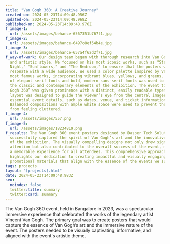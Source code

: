 ```yaml
---
title: "Van Gogh 360: A Creative Journey"
created-on: 2024-05-23T14:09:48.956Z
updated-on: 2024-05-23T14:09:48.968Z
published-on: 2024-05-23T14:09:48.976Z
f_image-1:
  url: /assets/images/behance-6567351b767f1.jpg
f_image-2:
  url: /assets/images/behance-6497c8ef54b4e.jpg
f_image-3:
  url: /assets/images/behance-657a4f62d2f71.jpg
f_way-of-work: Our design team began with thorough research into Van Gogh’s life
  and artistic style. We focused on his most iconic works, such as "Starry
  Night," "Sunflowers," and "The Bedroom," to ensure that the posters would
  resonate with a wide audience. We used a color palette inspired by Van Gogh’s
  most famous works, incorporating vibrant blues, yellows, and greens. A blend
  of elegant serif fonts and bold, modern sans-serif fonts was used to balance
  the classic and contemporary elements of the exhibition. The event title “Van
  Gogh 360” was given prominence with a distinct, easily readable typeface. The
  layout was designed to guide the viewer’s eye from the central imagery to the
  essential event details, such as dates, venue, and ticket information.
  Balanced compositions with ample white space were used to prevent the posters
  from feeling cluttered.
f_image-4:
  url: /assets/images/557.png
f_image-5:
  url: /assets/images/18234819.png
f_results: The Van Gogh 360 event posters designed by Dasper Tech Solutions Pvt.
  successfully captured the spirit of Van Gogh’s art and the innovative nature
  of the exhibition. The visually compelling designs not only drew significant
  attention but also contributed to the overall success of the event, making it
  a memorable experience for all attendees. This comprehensive approach
  highlights our dedication to creating impactful and visually engaging
  promotional materials that align with the essence of the events we support.
tags: projects
layout: "[projects].html"
date: 2024-05-23T14:09:48.983Z
seo:
  noindex: false
  twitter:title: summary
  twitter:card: summary
---
```

The Van Gogh 360 event, held in Bangalore in 2023, was a spectacular immersive experience that celebrated the works of the legendary artist Vincent Van Gogh. The primary goal was to create posters that would capture the essence of Van Gogh’s art and the immersive nature of the event. The posters needed to be visually captivating, informative, and aligned with the event's artistic theme.